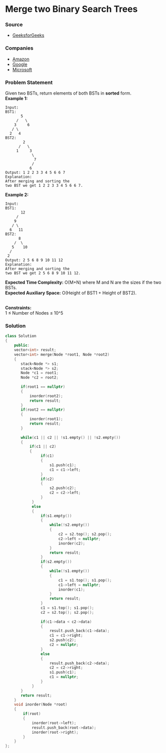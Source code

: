# Merge two Binary Search Trees

### Source

* [GeeksforGeeks](https://practice.geeksforgeeks.org/problems/merge-two-bst-s/1#)

### Companies

* [Amazon](../../company-based-lists/amazon.md)
* [Google](../../company-based-lists/google.md)
* [Microsoft](../../company-based-lists/microsoft.md)

### Problem Statement

Given two BSTs, return elements of both BSTs in **sorted** form.\
&#x20;**Example 1:**

```
Input:
BST1:
       5
     /   \
    3     6
   / \
  2   4  
BST2:
        2
      /   \
     1     3
            \
             7
            /
           6
Output: 1 2 2 3 3 4 5 6 6 7
Explanation: 
After merging and sorting the
two BST we get 1 2 2 3 3 4 5 6 6 7.
```

**Example 2:**

```
Input:
BST1:
       12
     /   
    9
   / \    
  6   11
BST2:
      8
    /  \
   5    10
  /
 2
Output: 2 5 6 8 9 10 11 12
Explanation: 
After merging and sorting the
two BST we get 2 5 6 8 9 10 11 12.
```

**Expected Time Complexity:** O(M+N) where M and N are the sizes if the two BSTs.\
**Expected Auxiliary Space:** O(Height of BST1 + Height of BST2).

\
&#x20;**Constraints:**\
&#x20;1 ≤ Number of Nodes ≤ 10^5

### Solution

```cpp
class Solution
{
    public:
    vector<int> result;
    vector<int> merge(Node *root1, Node *root2)
    {
       stack<Node *> s1;
       stack<Node *> s2;
       Node *c1 = root1;
       Node *c2 = root2;
       
       if(root1 == nullptr)
       {
           inorder(root2);
           return result;
       }
       if(root2 == nullptr)
       {
           inorder(root1);
           return result;
       }
       
       while(c1 || c2 || !s1.empty() || !s2.empty())
       {
           if(c1 || c2)
           {
                if(c1)
                {
                    s1.push(c1);
                    c1 = c1->left;
                }
                if(c2)
                {
                    s2.push(c2);
                    c2 = c2->left;
                }
            }
            else
            {
                if(s1.empty())
                {
                    while(!s2.empty())
                    {
                        c2 = s2.top(); s2.pop();
                        c2->left = nullptr;
                        inorder(c2);
                    }
                    return result;
                }
                if(s2.empty())
                {
                    while(!s1.empty())
                    {
                        c1 = s1.top(); s1.pop();
                        c1->left = nullptr;
                        inorder(c1);
                    }
                    return result;
                }
                c1 = s1.top(); s1.pop();
                c2 = s2.top(); s2.pop();
                
                if(c1->data < c2->data)
                {
                    result.push_back(c1->data);
                    c1 = c1->right;
                    s2.push(c2);
                    c2 = nullptr;
                }
                else
                {
                    result.push_back(c2->data);
                    c2 = c2->right;
                    s1.push(c1);
                    c1 = nullptr;
                }
            }
       }
       return result;
    }
    void inorder(Node *root)
    {
        if(root)
        {
            inorder(root->left);
            result.push_back(root->data);
            inorder(root->right);
        }
    }
};
```
